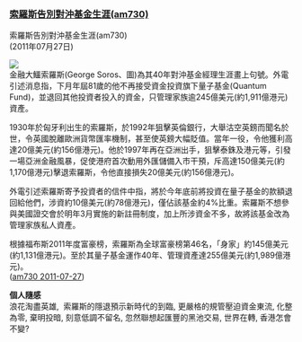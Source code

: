 ### [索羅斯告別對沖基金生涯(am730)](http://alpha-lab.blogspot.com/2011/07/am730.html)

索羅斯告別對沖基金生涯(am730)  
(2011年07月27日)  

[![](http://www.am730.com.hk/uploads/newspaperarticles/131170884120666.jpg)](http://www.am730.com.hk/uploads/newspaperarticles/131170884120666.jpg)  
金融大鱷索羅斯(George
Soros、圖)為其40年對沖基金經理生涯畫上句號。外電引述消息指，下月年屆81歲的他不再接受資金投資旗下量子基金(Quantum
Fund)，並退回其他投資者投入的資金，只管理家族逾245億美元(約1,911億港元)資產。  
  
1930年於匈牙利出生的索羅斯，於1992年狙擊英倫銀行，大舉沽空英鎊而聞名於世，令英國脫離歐洲貨幣匯率機制，甚至使英鎊大幅貶值。當年一役，令他獲利高達20億美元(約156億港元)。他於1997年再在亞洲出手，狙擊泰銖及港元等，引發一場亞洲金融風暴，促使港府首次動用外匯儲備入市干預，斥高達150億美元(約1,170億港元)擊退索羅斯，令他直接損失20億美元(約156億港元)。  
  
外電引述索羅斯寄予投資者的信件中指，將於今年底前將投資在量子基金的款額退回給他們，涉資約10億美元(約78億港元)，僅佔該基金約4%比重。索羅斯不想參與美國證交會於明年3月實施的新註冊制度，加上所涉資金不多，故將該基金改為管理家族私人資產。  
  
根據福布斯2011年度富豪榜，索羅斯為全球富豪榜第46名，「身家」約145億美元(約1,131億港元)。至於其量子基金運作40年、管理資產達255億美元(約1,989億港元)。  
([am730
2011-07-27](http://www.am730.com.hk/article.php?article=66354&d=1536))  
  
**個人隨感**  
浪花淘盡英雄,  索羅斯的隱退預示新時代的到臨, 更嚴格的規管壓迫資金東流,
化整為零, 棄明投暗, 刻意低調不留名, 忽然聯想起匯豐的黑池交易, 世界在轉,
香港怎會不變?



